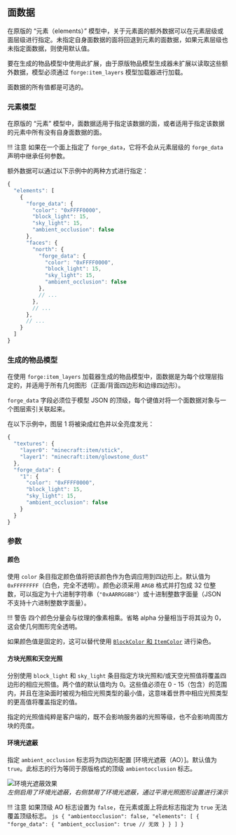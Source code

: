 ## 面数据
在原版的 “元素（elements）” 模型中，关于元素面的额外数据可以在元素层级或面层级进行指定。未指定自身面数据的面将回退到元素的面数据，如果元素层级也未指定面数据，则使用默认值。

要在生成的物品模型中使用此扩展，由于原版物品模型生成器未扩展以读取这些额外数据，模型必须通过 `forge:item_layers` 模型加载器进行加载。

面数据的所有值都是可选的。

### 元素模型
在原版的 “元素” 模型中，面数据适用于指定该数据的面，或者适用于指定该数据的元素中所有没有自身面数据的面。

!!! 注意
    如果在一个面上指定了 `forge_data`，它将不会从元素层级的 `forge_data` 声明中继承任何参数。

额外数据可以通过以下示例中的两种方式进行指定：
```js
{
  "elements": [
    {
      "forge_data": {
        "color": "0xFFFF0000",
        "block_light": 15,
        "sky_light": 15,
        "ambient_occlusion": false
      },
      "faces": {
        "north": {
          "forge_data": {
            "color": "0xFFFF0000",
            "block_light": 15,
            "sky_light": 15,
            "ambient_occlusion": false
          },
          // ...
        },
        // ...
      },
      // ...
    }
  ]
}
```

### 生成的物品模型
在使用 `forge:item_layers` 加载器生成的物品模型中，面数据是为每个纹理层指定的，并适用于所有几何图形（正面/背面四边形和边缘四边形）。

`forge_data` 字段必须位于模型 JSON 的顶级，每个键值对将一个面数据对象与一个图层索引关联起来。

在以下示例中，图层 1 将被染成红色并以全亮度发光：
```js
{
  "textures": {
    "layer0": "minecraft:item/stick",
    "layer1": "minecraft:item/glowstone_dust"
  },
  "forge_data": {
    "1": {
      "color": "0xFFFF0000",
      "block_light": 15,
      "sky_light": 15,
      "ambient_occlusion": false
    }
  }
}
```

### 参数

#### 颜色
使用 `color` 条目指定颜色值将把该颜色作为色调应用到四边形上。默认值为 `0xFFFFFFFF`（白色，完全不透明）。颜色必须采用 `ARGB` 格式并打包成 32 位整数，可以指定为十六进制字符串（`"0xAARRGGBB"`）或十进制整数字面量（JSON 不支持十六进制整数字面量）。

!!! 警告
    四个颜色分量会与纹理的像素相乘。省略 alpha 分量相当于将其设为 0，这会使几何图形完全透明。

如果颜色值是固定的，这可以替代使用 [`BlockColor` 和 `ItemColor`][tinting] 进行染色。

#### 方块光照和天空光照
分别使用 `block_light` 和 `sky_light` 条目指定方块光照和/或天空光照值将覆盖四边形的相应光照值。两个值的默认值均为 0。这些值必须在 0 - 15（包含）的范围内，并且在渲染面时被视为相应光照类型的最小值，这意味着世界中相应光照类型的更高值将覆盖指定的值。

指定的光照值纯粹是客户端的，既不会影响服务器的光照等级，也不会影响周围方块的亮度。

#### 环境光遮蔽
指定 `ambient_occlusion` 标志将为四边形配置 [环境光遮蔽（AO）]。默认值为 `true`。此标志的行为等同于原版格式的顶级 `ambientocclusion` 标志。

![环境光遮蔽效果][ao_img]  
*左侧启用了环境光遮蔽，右侧禁用了环境光遮蔽，通过平滑光照图形设置进行演示*

!!! 注意
    如果顶级 AO 标志设置为 `false`，在元素或面上将此标志指定为 `true` 无法覆盖顶级标志。
    ```js
    {
      "ambientocclusion": false,
      "elements": [
        {
          "forge_data": {
            "ambient_occlusion": true // 无效
          }
        }
      ]
    }
    ```

[tinting]: ../../resources/client/models/tinting.md
[AO]: https://en.wikipedia.org/wiki/Ambient_occlusion
[ao_img]: ./ambientocclusion_annotated.png
